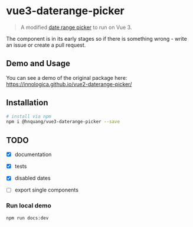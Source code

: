 # vue3-daterange-picker

> A modified [date range picker](https://github.com/Innologica/vue2-daterange-picker) to run on Vue 3.

The component is in its early stages so if there is something wrong - write an issue or create a pull request.

## Demo and Usage
You can see a demo of the original package here:
https://innologica.github.io/vue2-daterange-picker/

## Installation

``` bash
# install via npm
npm i @hnquang/vue3-daterange-picker --save
```

## TODO

- [x] documentation
- [x] tests
- [x] disabled dates
- [ ] export single components


### Run local demo
```
npm run docs:dev
```
